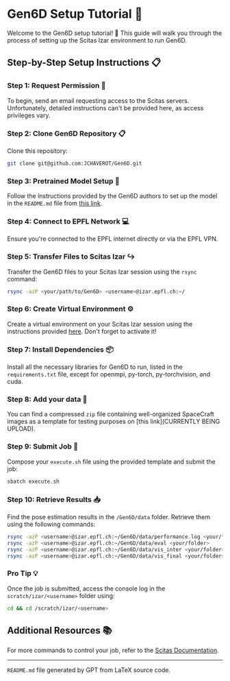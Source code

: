 # Gen6D Setup Tutorial :rocket:

Welcome to the Gen6D setup tutorial! :raised_hands: This guide will walk you through the process of setting up the Scitas Izar environment to run Gen6D.

## Step-by-Step Setup Instructions :clipboard:

### Step 1: Request Permission :email:

To begin, send an email requesting access to the Scitas servers. Unfortunately, detailed instructions can't be provided here, as access privileges vary.

### Step 2: Clone Gen6D Repository :clipboard:

Clone this repository:

```bash
git clone git@github.com:JCHAVEROT/Gen6D.git
```

### Step 3: Pretrained Model Setup :floppy_disk:

Follow the instructions provided by the Gen6D authors to set up the model in the `README.md` file from [this link](https://github.com/liuyuan-pal/Gen6D).

### Step 4: Connect to EPFL Network :computer:

Ensure you're connected to the EPFL internet directly or via the EPFL VPN.

### Step 5: Transfer Files to Scitas Izar :arrow_right_hook:

Transfer the Gen6D files to your Scitas Izar session using the `rsync` command:

```bash
rsync -azP <your/path/to/Gen6D> <username>@izar.epfl.ch:~/
```

### Step 6: Create Virtual Environment :gear:

Create a virtual environment on your Scitas Izar session using the instructions provided [here](https://scitas-doc.epfl.ch/user-guide/software/python/python-venv/). Don't forget to activate it!

### Step 7: Install Dependencies :package:

Install all the necessary libraries for Gen6D to run, listed in the `requirements.txt` file, except for openmpi, py-torch, py-torchvision, and cuda.

### Step 8: Add your data :floppy_disk:

You can find a compressed `zip` file containing well-organized SpaceCraft images as a template for testing purposes on [this link](CURRENTLY BEING UPLOAD).

### Step 9: Submit Job :rocket:

Compose your `execute.sh` file using the provided template and submit the job:

```bash
sbatch execute.sh
```

### Step 10: Retrieve Results :inbox_tray:

Find the pose estimation results in the `/Gen6D/data` folder. Retrieve them using the following commands:

```bash
rsync -azP <username>@izar.epfl.ch:~/Gen6D/data/performance.log <your/folder>
rsync -azP <username>@izar.epfl.ch:~/Gen6D/data/eval <your/folder>
rsync -azP <username>@izar.epfl.ch:~/Gen6D/data/vis_inter <your/folder>
rsync -azP <username>@izar.epfl.ch:~/Gen6D/data/vis_final <your/folder>
```

### Pro Tip :bulb:

Once the job is submitted, access the console log in the `scratch/izar/<username>` folder using:

```bash
cd && cd /scratch/izar/<username>
```

## Additional Resources :books:

For more commands to control your job, refer to the [Scitas Documentation](https://scitas-doc.epfl.ch/user-guide/using-clusters/running-jobs/).


---

`README.md` file generated by GPT from LaTeX source code.